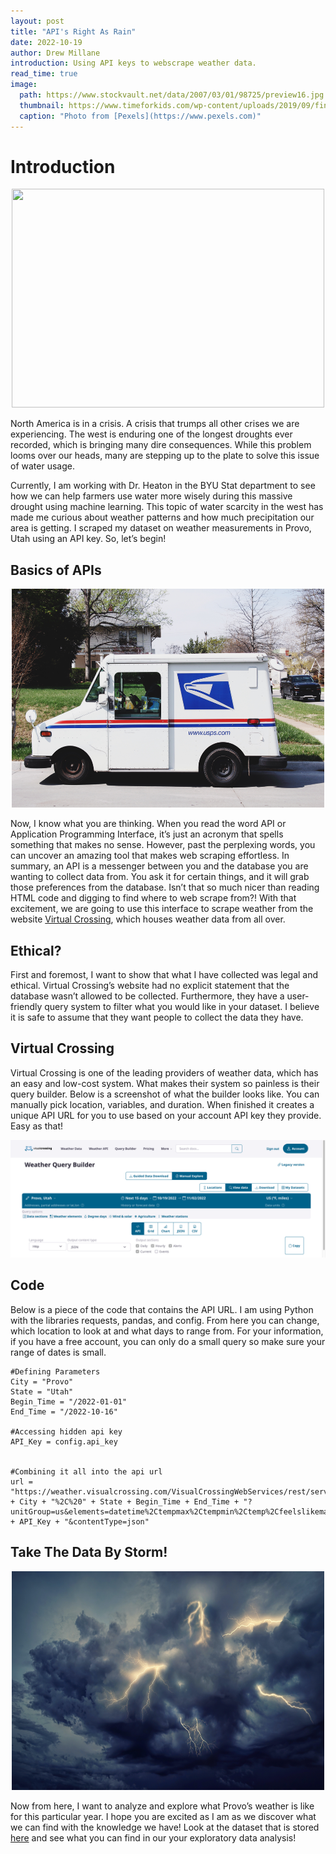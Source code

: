 ```yaml
---
layout: post
title: "API's Right As Rain"
date: 2022-10-19
author: Drew Millane 
introduction: Using API keys to webscrape weather data.
read_time: true
image: 
  path: https://www.stockvault.net/data/2007/03/01/98725/preview16.jpg
  thumbnail: https://www.timeforkids.com/wp-content/uploads/2019/09/final-cover-forest.jpg
  caption: "Photo from [Pexels](https://www.pexels.com)"
---
```


# Introduction 

<p align="center">
<img src="https://github.com/amillane/stat386-projects/raw/main/assets/images/drought.png" width = "500" height="350">
</p>

North America is in a crisis. A crisis that trumps all other crises we are experiencing. The west is enduring one of the longest droughts ever recorded, which is bringing many dire consequences. While this problem looms over our heads, many are stepping up to the plate to solve this issue of water usage. 

Currently, I am working with Dr. Heaton in the BYU Stat department to see how we can help farmers use water more wisely during this massive drought using machine learning. This topic of water scarcity in the west has made me curious about weather patterns and how much precipitation our area is getting. I scraped my dataset on weather measurements in Provo, Utah using an API key. So, let’s begin!

## Basics of APIs 
<p align="center">
<img src="https://github.com/amillane/stat386-projects/raw/main/assets/images/mail.png" width = "500" height='350'>
</p>

Now, I know what you are thinking. When you read the word API or Application Programming Interface, it’s just an acronym that spells something that makes no sense. However, past the perplexing words, you can uncover an amazing tool that makes web scraping effortless. In summary, an API is a messenger between you and the database you are wanting to collect data from. You ask it for certain things, and it will grab those preferences from the database. Isn’t that so much nicer than reading HTML code and digging to find where to web scrape from?! With that excitement, we are going to use this interface to scrape weather from the website [Virtual Crossing](https://www.visualcrossing.com), which houses weather data from all over. 
		

## Ethical?

First and foremost, I want to show that what I have collected was legal and ethical. Virtual Crossing’s website had no explicit statement that the database wasn’t allowed to be collected. Furthermore, they have a user-friendly query system to filter what you would like in your dataset. I believe it is safe to assume that they want people to collect the data they have. 


## Virtual Crossing

Virtual Crossing is one of the leading providers of weather data, which has an easy and low-cost system. What makes their system so painless is their query builder. Below is a screenshot of what the builder looks like. You can manually pick location, variables, and duration. When finished it creates a unique API URL for you to use based on your account API key they provide. Easy as that! 

<p align="center">
<img src="https://github.com/amillane/stat386-projects/raw/main/assets/images/VirtualCrossing.png">
</p>

## Code

Below is a piece of the code that contains the API URL. I am using Python with the libraries requests, pandas, and config. From here you can change, which location to look at and what days to range from. For your information, if you have a free account, you can only do a small query so make sure your range of dates is small. 

```
#Defining Parameters 
City = "Provo"
State = "Utah"
Begin_Time = "/2022-01-01"
End_Time = "/2022-10-16"

#Accessing hidden api key
API_Key = config.api_key


#Combining it all into the api url 
url = "https://weather.visualcrossing.com/VisualCrossingWebServices/rest/services/timeline/" + City + "%2C%20" + State + Begin_Time + End_Time + "?unitGroup=us&elements=datetime%2Ctempmax%2Ctempmin%2Ctemp%2Cfeelslikemax%2Cfeelslikemin%2Cfeelslike%2Chumidity%2Cprecip%2Cprecipprob%2Cwindspeed%2Ccloudcover%2Csolarradiation%2Csolarenergy%2Cuvindex%2Csunrise%2Csunset%2Cconditions&key=" + API_Key + "&contentType=json"

```

## Take The Data By Storm!

<p align="center">
<img src="https://github.com/amillane/stat386-projects/raw/main/assets/images/storm.png" width = "500" height='350'>
</p>

Now from here, I want to analyze and explore what Provo’s weather is like for this particular year. I hope you are excited as I am as we discover what we can find with the knowledge we have! Look at the dataset that is stored [here](https://github.com/amillane/Provo_Weather-) and see what you can find in our your exploratory data analysis!
